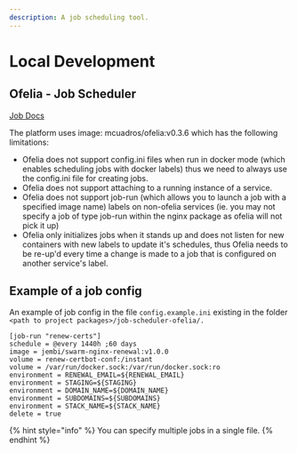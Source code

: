 ```yaml
---
description: A job scheduling tool.
---
```


# Local Development

## Ofelia - Job Scheduler&#x20;

[Job Docs](https://github.com/mcuadros/ofelia/blob/master/docs/jobs.md)

The platform uses image: mcuadros/ofelia:v0.3.6 which has the following limitations:

* Ofelia does not support config.ini files when run in docker mode (which enables scheduling jobs with docker labels) thus we need to always use the config.ini file for creating jobs.
* Ofelia does not support attaching to a running instance of a service.
* Ofelia does not support job-run (which allows you to launch a job with a specified image name) labels on non-ofelia services (ie. you may not specify a job of type job-run within the nginx package as ofelia will not pick it up)&#x20;
* Ofelia only initializes jobs when it stands up and does not listen for new containers with new labels to update it's schedules, thus Ofelia needs to be re-up'd every time a change is made to a job that is configured on another service's label.

## Example of a job config

An example of job config in the file `config.example.ini` existing in the folder `<path to project packages>/job-scheduler-ofelia/.`

```
[job-run "renew-certs"]
schedule = @every 1440h ;60 days
image = jembi/swarm-nginx-renewal:v1.0.0
volume = renew-certbot-conf:/instant
volume = /var/run/docker.sock:/var/run/docker.sock:ro
environment = RENEWAL_EMAIL=${RENEWAL_EMAIL}
environment = STAGING=${STAGING}
environment = DOMAIN_NAME=${DOMAIN_NAME}
environment = SUBDOMAINS=${SUBDOMAINS}
environment = STACK_NAME=${STACK_NAME}
delete = true
```

{% hint style="info" %}
You can specify multiple jobs in a single file.
{% endhint %}

